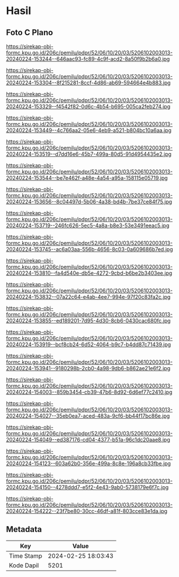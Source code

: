 # Hasil

## Foto C Plano

https://sirekap-obj-formc.kpu.go.id/206c/pemilu/pdpr/52/06/10/20/03/5206102003013-20240224-153244--646aac93-fc89-4c9f-acd2-8a50f9b2b6a0.jpg

https://sirekap-obj-formc.kpu.go.id/206c/pemilu/pdpr/52/06/10/20/03/5206102003013-20240224-153304--8f215281-8ccf-4d86-ab69-594664e4b883.jpg

https://sirekap-obj-formc.kpu.go.id/206c/pemilu/pdpr/52/06/10/20/03/5206102003013-20240224-153329--f4542f82-0d6c-4b54-b695-005ca2feb274.jpg

https://sirekap-obj-formc.kpu.go.id/206c/pemilu/pdpr/52/06/10/20/03/5206102003013-20240224-153449--4c766aa2-05e6-4eb9-a521-b804bc10a6aa.jpg

https://sirekap-obj-formc.kpu.go.id/206c/pemilu/pdpr/52/06/10/20/03/5206102003013-20240224-153519--d7dd16e6-45b7-499a-80d5-91d4954435e2.jpg

https://sirekap-obj-formc.kpu.go.id/206c/pemilu/pdpr/52/06/10/20/03/5206102003013-20240224-153544--be7e462f-a48e-4a54-a95a-158115e05719.jpg

https://sirekap-obj-formc.kpu.go.id/206c/pemilu/pdpr/52/06/10/20/03/5206102003013-20240224-153656--8c04497d-5b06-4a38-bd4b-7be37ce84f75.jpg

https://sirekap-obj-formc.kpu.go.id/206c/pemilu/pdpr/52/06/10/20/03/5206102003013-20240224-153719--246fc626-5ec5-4a8a-b8e3-53e3491eeac5.jpg

https://sirekap-obj-formc.kpu.go.id/206c/pemilu/pdpr/52/06/10/20/03/5206102003013-20240224-153745--ac6a03aa-556b-4656-8c03-0a609686b7ed.jpg

https://sirekap-obj-formc.kpu.go.id/206c/pemilu/pdpr/52/06/10/20/03/5206102003013-20240224-153810--fa4d540e-db5e-4272-9cbd-b6be2b3403ee.jpg

https://sirekap-obj-formc.kpu.go.id/206c/pemilu/pdpr/52/06/10/20/03/5206102003013-20240224-153832--07a22c64-e4ab-4ee7-994e-97f20c83fa2c.jpg

https://sirekap-obj-formc.kpu.go.id/206c/pemilu/pdpr/52/06/10/20/03/5206102003013-20240224-153855--ed189201-7d95-4d30-8cb6-0430cac680fc.jpg

https://sirekap-obj-formc.kpu.go.id/206c/pemilu/pdpr/52/06/10/20/03/5206102003013-20240224-153919--bcf8cb24-6d52-4064-b9c7-b4dd87c71439.jpg

https://sirekap-obj-formc.kpu.go.id/206c/pemilu/pdpr/52/06/10/20/03/5206102003013-20240224-153941--9180298b-2cb0-4a98-9db6-b862ae21e6f2.jpg

https://sirekap-obj-formc.kpu.go.id/206c/pemilu/pdpr/52/06/10/20/03/5206102003013-20240224-154003--859b3454-cb39-47b6-8d92-6d6ef77c2410.jpg

https://sirekap-obj-formc.kpu.go.id/206c/pemilu/pdpr/52/06/10/20/03/5206102003013-20240224-154027--35eb0ea7-aced-483a-9cf6-bb44f17bc86e.jpg

https://sirekap-obj-formc.kpu.go.id/206c/pemilu/pdpr/52/06/10/20/03/5206102003013-20240224-154049--ed387176-cd04-4377-b51a-96c1dc20aae8.jpg

https://sirekap-obj-formc.kpu.go.id/206c/pemilu/pdpr/52/06/10/20/03/5206102003013-20240224-154123--603a62b0-356e-499a-8c8e-196a8cb33fbe.jpg

https://sirekap-obj-formc.kpu.go.id/206c/pemilu/pdpr/52/06/10/20/03/5206102003013-20240224-154150--4278ddd7-e5f2-4e43-9ab0-5738179e6f7c.jpg

https://sirekap-obj-formc.kpu.go.id/206c/pemilu/pdpr/52/06/10/20/03/5206102003013-20240224-154222--23f7be80-30cc-46df-a81f-803cce83e1da.jpg


## Metadata

| Key        | Value               |
| ---------- | ------------------- |
| Time Stamp | 2024-02-25 18:03:43 |
| Kode Dapil | 5201                |



